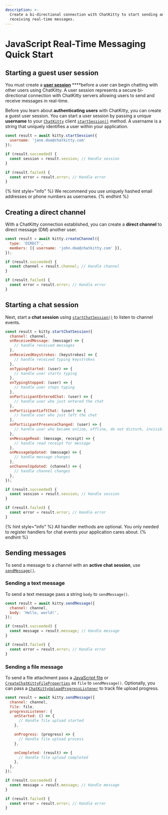 ```yaml
---
description: >-
  Create a bi-directional connection with ChatKitty to start sending and
  receiving real-time messages.
---
```


# JavaScript Real-Time Messaging Quick Start

## Starting a guest user session

You must create a [**user session**](../concepts/user-sessions.md) ****before a user can begin chatting with other users using ChatKitty. A user session represents a secure bi-directional connection with ChatKitty servers allowing users to send and receive messages in real-time. 

Before you learn about **authenticating users** with ChatKitty, you can create a guest user session. You can start a user session by passing a unique **username** to your [`ChatKitty`](https://chatkitty.github.io/chatkitty-js/classes/chatkitty.chatkitty-1.html) client [`startSession()`](https://chatkitty.github.io/chatkitty-js/classes/chatkitty.chatkitty-1.html#startsession) method. A username is a string that uniquely identifies a user within your application.

```javascript
const result = await kitty.startSession({
  username: 'jane.doe@chatkitty.com'
});

if (result.succeeded) {
  const session = result.session; // Handle session
}

if (result.failed) {
  const error = result.error; // Handle error
}
```

{% hint style="info" %}
We recommend you use uniquely hashed email addresses or phone numbers as usernames.
{% endhint %}

## Creating a direct channel

With a ChatKitty connection established, you can create a **direct channel** to direct message \(DM\) another user.

```javascript
const result = await kitty.createChannel({
  type: 'DIRECT',
  members: [{ username: 'john.doe@chatkitty.com' }],
});

if (result.succeeded) {
  const channel = result.channel; // Handle channel
}

if (result.failed) {
  const error = result.error; // Handle error
}
```

## Starting a chat session

Next, start a **chat session** using [`startChatSession()`](https://chatkitty.github.io/chatkitty-js/classes/chatkitty.chatkitty-1.html#startchatsession) to listen to channel events.

```javascript
const result = kitty.startChatSession({
  channel: channel,
  onReceivedMessage: (message) => {
    // handle received messages
  },
  onReceivedKeystrokes: (keystrokes) => {
    // handle received typing keystrokes
  },
  onTypingStarted: (user) => {
    // handle user starts typing
  },
  onTypingStopped: (user) => {
    // handle user stops typing
  },
  onParticipantEnteredChat: (user) => {
    // handle user who just entered the chat
  },
  onParticipantLeftChat: (user) => {
    // handle user who just left the chat
  },
  onParticipantPresenceChanged: (user) => {
    // handle user who became online, offline, do not disturb, invisible
  },
  onMessageRead: (message, receipt) => {
    // handle read receipt for message
  },
  onMessageUpdated: (message) => {
    // handle message changes
  },
  onChannelUpdated: (channel) => {
    // handle channel changes
  },
});

if (result.succeeded) {
  const session = result.session; // Handle session
}

if (result.failed) {
  const error = result.error; // Handle error
}
```

{% hint style="info" %}
All handler methods are optional. You only needed to register handlers for chat events your application cares about.
{% endhint %}

## Sending messages

To send a message to a channel with an **active chat session**, use [`sendMessage()`](https://chatkitty.github.io/chatkitty-js/classes/chatkitty.chatkitty-1.html#sendmessage).

### Sending a text message

To send a text message pass a string `body` to `sendMessage()`.

```javascript
const result = await kitty.sendMessage({
  channel: channel,
  body: 'Hello, world!',
});

if (result.succeeded) {
  const message = result.message; // Handle message
}

if (result.failed) {
  const error = result.error; // Handle error
}
```

### Sending a file message

To send a file attachment pass a [JavaScript file](https://developer.mozilla.org/en-US/docs/Web/API/File) or [`CreateChatKittyFileProperties`](https://chatkitty.github.io/chatkitty-js/modules/file.html#createchatkittyfileproperties) as `file` to `sendMessage()`. Optionally, you can pass a [`ChatKittyUploadProgressListener`](https://chatkitty.github.io/chatkitty-js/interfaces/file.chatkittyuploadprogresslistener.html) to track file upload progress.

```javascript
const result = await kitty.sendMessage({
  channel: channel,
  file: file,
  progressListener: {
    onStarted: () => {
      // Handle file upload started
    },

    onProgress: (progress) => {
      // Handle file upload process
    },

    onCompleted: (result) => {
      // Handle file upload completed
    },
  },
});

if (result.succeeded) {
  const message = result.message; // Handle message
}

if (result.failed) {
  const error = result.error; // Handle error
}
```

